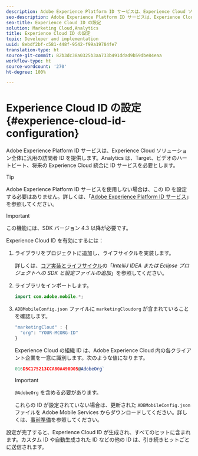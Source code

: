 ```yaml
---
description: Adobe Experience Platform ID サービスは、Experience Cloud ソリューション全体に汎用の訪問者 ID を提供します。Analytics は、Target、ビデオのハートビート、将来の Experience Cloud 統合に ID サービスを必要とします。
seo-description: Adobe Experience Platform ID サービスは、Experience Cloud ソリューション全体に汎用の訪問者 ID を提供します。Analytics は、Target、ビデオのハートビート、将来の Experience Cloud 統合に ID サービスを必要とします。
seo-title: Experience Cloud ID の設定
solution: Marketing Cloud,Analytics
title: Experience Cloud ID の設定
topic: Developer and implementation
uuid: 8ebdf2bf-c581-448f-9542-f99a19784fe7
translation-type: ht
source-git-commit: 82b3dc38a0325b3aa733b491ddad9b59dbe84eaa
workflow-type: ht
source-wordcount: '270'
ht-degree: 100%

---
```



# Experience Cloud ID の設定 {#experience-cloud-id-configuration}

Adobe Experience Platform ID サービスは、Experience Cloud ソリューション全体に汎用の訪問者 ID を提供します。Analytics は、Target、ビデオのハートビート、将来の Experience Cloud 統合に ID サービスを必要とします。

>[!TIP]
>
>Adobe Experience Platform ID サービスを使用しない場合は、この ID を設定する必要はありません。詳しくは、「[Adobe Experience Platform ID サービス](https://docs.adobe.com/content/help/ja-JP/id-service/using/home.html)」を参照してください。

>[!IMPORTANT]
>
>この機能には、SDK バージョン 4.3 以降が必要です。

Experience Cloud ID を有効にするには：

1. ライブラリをプロジェクトに追加し、ライフサイクルを実装します。

   詳しくは、[コア実装とライフサイクル](/help/android/getting-started/dev-qs.md)の「*IntelliJ IDEA または Eclipse プロジェクトへの SDK と設定ファイルの追加*」を参照してください。

1. ライブラリをインポートします。

   ```java
   import com.adobe.mobile.*;
   ```

1. `ADBMobileConfig.json` ファイルに `marketingCloudorg` が含まれていることを確認します。

   ```js
   "marketingCloud" : { 
     "org": "YOUR-MCORG-ID" 
   }
   ```

   Experience Cloud の組織 ID は、Adobe Experience Cloud 内の各クライアント企業を一意に識別します。次のような値になります。

   ```js
   016D5C175213CCA80A490D05@AdobeOrg`
   ```

   >[!IMPORTANT]
   >
   >`@AdobeOrg` を含める必要があります。

   これらの ID が設定されていない場合は、更新された `ADBMobileConfig.json` ファイルを Adobe Mobile Services からダウンロードしてください。詳しくは、[事前準備](/help/android/getting-started/requirements.md)を参照してください。

設定が完了すると、Experience Cloud ID が生成され、すべてのヒットに含まれます。カスタム ID や自動生成された ID などの他の ID は、引き続きヒットごとに送信されます。
